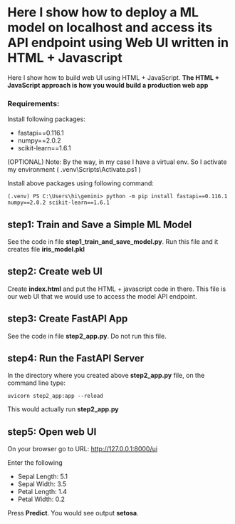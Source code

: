 
# Here I show how to deploy a ML model on localhost and access its API endpoint using Web UI written in HTML + Javascript

Here I show how to build web UI using HTML + JavaScript. **The HTML + JavaScript approach is how you would build a production web app**

### Requirements:
Install following packages:

- fastapi==0.116.1
- numpy==2.0.2
- scikit-learn==1.6.1

(OPTIONAL) Note: By the way, in my case I have a virtual env. So I activate my environment ( .venv\Scripts\Activate.ps1 ) 

Install above packages using following command:

```
(.venv) PS C:\Users\hi\gemini> python -m pip install fastapi==0.116.1 numpy==2.0.2 scikit-learn==1.6.1
```

## step1: Train and Save a Simple ML Model

See the code in file **step1_train_and_save_model.py**. Run this file and it creates file **iris_model.pkl**

## step2: Create web UI

Create **index.html** and put the HTML + javascript code in there. This file is our web UI that we would use to access the model API endpoint.

## step3: Create FastAPI App

See the code in file **step2_app.py**. Do not run this file.

## step4: Run the FastAPI Server

In the directory where you created above **step2_app.py** file, on the command line type:

```
uvicorn step2_app:app --reload
```
This would actually run **step2_app.py**

## step5: Open web UI
On your browser go to URL: http://127.0.0.1:8000/ui

Enter the following
- Sepal Length: 5.1
- Sepal Width:  3.5
- Petal Length: 1.4
- Petal Width:  0.2
  
Press **Predict**. You would see output **setosa**.

